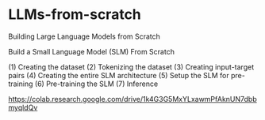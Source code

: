 # LLMs-from-scratch
Building Large Language Models from Scratch


Build a Small Language Model (SLM) From Scratch

(1) Creating the dataset
(2) Tokenizing the dataset
(3) Creating input-target pairs
(4) Creating the entire SLM architecture
(5) Setup the SLM for pre-training
(6) Pre-training the SLM
(7) Inference

https://colab.research.google.com/drive/1k4G3G5MxYLxawmPfAknUN7dbbmyqldQv
